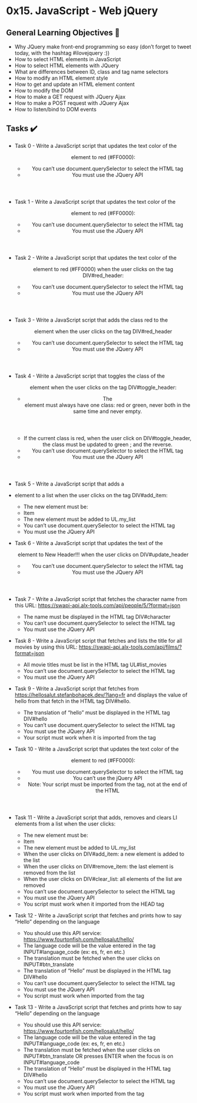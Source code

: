 # 0x15. JavaScript - Web jQuery

## General Learning Objectives :scroll:

* Why JQuery make front-end programming so easy (don’t forget to tweet today, with the hashtag #ilovejquery :))
* How to select HTML elements in JavaScript
* How to select HTML elements with JQuery
* What are differences between ID, class and tag name selectors
* How to modify an HTML element style
* How to get and update an HTML element content
* How to modify the DOM
* How to make a GET request with JQuery Ajax
* How to make a POST request with JQuery Ajax
* How to listen/bind to DOM events

## Tasks :heavy_check_mark:

* Task 0 - Write a JavaScript script that updates the text color of the <header> element to red (#FF0000):
    - You can’t use document.querySelector to select the HTML tag
    - You must use the JQuery API

* Task 1 - Write a JavaScript script that updates the text color of the <header> element to red (#FF0000):
    - You can’t use document.querySelector to select the HTML tag
    - You must use the JQuery API

* Task 2 - Write a JavaScript script that updates the text color of the <header> element to red (#FF0000) when the user clicks on the tag DIV#red_header:
    - You can’t use document.querySelector to select the HTML tag
    - You must use the JQuery API

* Task 3 - Write a JavaScript script that adds the class red to the <header> element when the user clicks on the tag DIV#red_header
    - You can’t use document.querySelector to select the HTML tag
    - You must use the JQuery API

* Task 4 - Write a JavaScript script that toggles the class of the <header> element when the user clicks on the tag DIV#toggle_header:
    - The <header> element must always have one class: red or green, never both in the same time and never empty.
    - If the current class is red, when the user click on DIV#toggle_header, the class must be updated to green ; and the reverse.
    - You can’t use document.querySelector to select the HTML tag
    - You must use the JQuery API

* Task 5 - Write a JavaScript script that adds a <li> element to a list when the user clicks on the tag DIV#add_item:
    - The new element must be: <li>Item</li>
    - The new element must be added to UL.my_list
    - You can’t use document.querySelector to select the HTML tag
    - You must use the JQuery API

* Task 6 - Write a JavaScript script that updates the text of the <header> element to New Header!!! when the user clicks on DIV#update_header
    - You can’t use document.querySelector to select the HTML tag
    - You must use the JQuery API

* Task 7 - Write a JavaScript script that fetches the character name from this URL: https://swapi-api.alx-tools.com/api/people/5/?format=json
    - The name must be displayed in the HTML tag DIV#character
    - You can’t use document.querySelector to select the HTML tag
    - You must use the JQuery API

* Task 8 - Write a JavaScript script that fetches and lists the title for all movies by using this URL: https://swapi-api.alx-tools.com/api/films/?format=json
    - All movie titles must be list in the HTML tag UL#list_movies
    - You can’t use document.querySelector to select the HTML tag
    - You must use the JQuery API

* Task 9 - Write a JavaScript script that fetches from https://hellosalut.stefanbohacek.dev/?lang=fr and displays the value of hello from that fetch in the HTML tag DIV#hello.
    - The translation of “hello” must be displayed in the HTML tag DIV#hello
    - You can’t use document.querySelector to select the HTML tag
    - You must use the JQuery API
    - Your script must work when it is imported from the <head> tag

* Task 10 - Write a JavaScript script that updates the text color of the <header> element to red (#FF0000):
    - You must use document.querySelector to select the HTML tag
    - You can’t use the jQuery API
    - Note: Your script must be imported from the <head> tag, not at the end of the HTML

* Task 11 - Write a JavaScript script that adds, removes and clears LI elements from a list when the user clicks:
    - The new element must be: <li>Item</li>
    - The new element must be added to UL.my_list
    - When the user clicks on DIV#add_item: a new element is added to the list
    - When the user clicks on DIV#remove_item: the last element is removed from the list
    - When the user clicks on DIV#clear_list: all elements of the list are removed
    - You can’t use document.querySelector to select the HTML tag
    - You must use the JQuery API
    - You script must work when it imported from the HEAD tag

* Task 12 - Write a JavaScript script that fetches and prints how to say “Hello” depending on the language
    - You should use this API service: https://www.fourtonfish.com/hellosalut/hello/
    - The language code will be the value entered in the tag INPUT#language_code (ex: es, fr, en etc.)
    - The translation must be fetched when the user clicks on INPUT#btn_translate
    - The translation of “Hello” must be displayed in the HTML tag DIV#hello
    - You can’t use document.querySelector to select the HTML tag
    - You must use the JQuery API
    - You script must work when imported from the <head> tag

* Task 13 - Write a JavaScript script that fetches and prints how to say “Hello” depending on the language
    - You should use this API service: https://www.fourtonfish.com/hellosalut/hello/
    - The language code will be the value entered in the tag INPUT#language_code (ex: es, fr, en etc.)
    - The translation must be fetched when the user clicks on INPUT#btn_translate OR presses ENTER when the focus is on INPUT#language_code
    - The translation of “Hello” must be displayed in the HTML tag DIV#hello
    - You can’t use document.querySelector to select the HTML tag
    - You must use the JQuery API
    - You script must work when imported from the <head> tag
